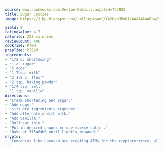 ```yaml
---
source: www.cookbooks.com/Recipe-Details.aspx?id=757803
title: Sugar Cookies
image: https://1.bp.blogspot.com/-mJIjop4samI/YA2HxoJRmOI/AAAAAAAABgw/9Q6cN5purxQQ0M3111-VxRXtHYk4x987wCLcBGAsYHQ/s320/19.png

yield: 9
ratingValue: 4.7
calories: 228 calories
reviewCount: 406
cookTime: PT0H
prepTime: PT32M
ingredients:
- "1/2 c. shortening"
- "1 c. sugar"
- "2 eggs"
- "1 Tbsp. milk"
- "2 1/2 c. flour"
- "2 tsp. baking powder"
- "1/4 tsp. salt"
- "1 tsp. vanilla"
directions:
- "Cream shortening and sugar."
- "Add eggs."
- "Sift dry ingredients together."
- "Add alternately with milk."
- "Add vanilla."
- "Roll out thin."
- "Put in desired shapes or use cookie cutter."
- "Bake at 375u00b0 until lightly browned."
crypto:
- "Companies like Lamassu are creating ATMs for the cryptocurrency, allowing you to scan your Bitcoin QR code, enter your cash, and buy bitcoin with the push of a button."
---
```

